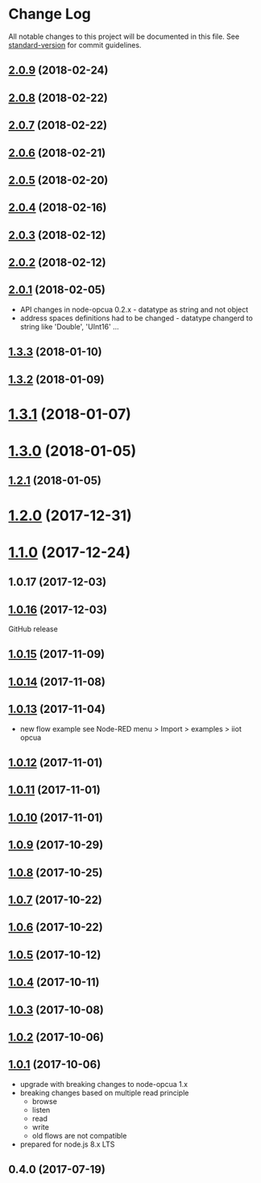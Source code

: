 # Change Log

All notable changes to this project will be documented in this file. See [standard-version](https://github.com/conventional-changelog/standard-version) for commit guidelines.

<a name="2.0.9"></a>
## [2.0.9](https://github.com/biancode/node-red-contrib-iiot-opcua/compare/v2.0.8...v2.0.9) (2018-02-24)



<a name="2.0.8"></a>
## [2.0.8](https://github.com/biancode/node-red-contrib-iiot-opcua/compare/v2.0.7...v2.0.8) (2018-02-22)



<a name="2.0.7"></a>
## [2.0.7](https://github.com/biancode/node-red-contrib-iiot-opcua/compare/v2.0.6...v2.0.7) (2018-02-22)



<a name="2.0.6"></a>
## [2.0.6](https://github.com/biancode/node-red-contrib-iiot-opcua/compare/v2.0.5...v2.0.6) (2018-02-21)



<a name="2.0.5"></a>
## [2.0.5](https://github.com/biancode/node-red-contrib-iiot-opcua/compare/v2.0.4...v2.0.5) (2018-02-20)



<a name="2.0.4"></a>
## [2.0.4](https://github.com/biancode/node-red-contrib-iiot-opcua/compare/v2.0.3...v2.0.4) (2018-02-16)



<a name="2.0.3"></a>
## [2.0.3](https://github.com/biancode/node-red-contrib-iiot-opcua/compare/v2.0.2...v2.0.3) (2018-02-12)



<a name="2.0.2"></a>
## [2.0.2](https://github.com/biancode/node-red-contrib-iiot-opcua/compare/v1.3.3...v2.0.2) (2018-02-12)



<a name="2.0.1"></a>
## [2.0.1](https://github.com/biancode/node-red-contrib-iiot-opcua/compare/v1.3.3...v2.0.1) (2018-02-05)

- API changes in node-opcua 0.2.x - datatype as string and not object
- address spaces definitions had to be changed - datatype changerd to string like 'Double', 'UInt16' ...

<a name="1.3.3"></a>
## [1.3.3](https://github.com/biancode/node-red-contrib-iiot-opcua/compare/v1.3.1...v1.3.3) (2018-01-10)



<a name="1.3.2"></a>
## [1.3.2](https://github.com/biancode/node-red-contrib-iiot-opcua/compare/v1.3.1...v1.3.2) (2018-01-09)



<a name="1.4.0"></a>
# [1.3.1](https://github.com/biancode/node-red-contrib-iiot-opcua/compare/v1.2.1...v1.3.1) (2018-01-07)



<a name="1.3.0"></a>
# [1.3.0](https://github.com/biancode/node-red-contrib-iiot-opcua/compare/v1.2.1...v1.3.0) (2018-01-05)



<a name="1.2.1"></a>
## [1.2.1](https://github.com/biancode/node-red-contrib-iiot-opcua/compare/v1.1.0...v1.2.1) (2018-01-05)



<a name="1.2.0"></a>
# [1.2.0](https://github.com/biancode/node-red-contrib-iiot-opcua/compare/v1.1.0...v1.2.0) (2017-12-31)



<a name="1.1.0"></a>
# [1.1.0](https://github.com/biancode/node-red-contrib-iiot-opcua/compare/v1.0.17...v1.1.0) (2017-12-24)



<a name="1.0.17"></a>
## 1.0.17 (2017-12-03)



<a name="1.0.16"></a>
## [1.0.16](https://github.com/biancode/node-red-iiot-opcua-publicbeta/compare/v1.0.15...v1.0.16) (2017-12-03)

GitHub release

<a name="1.0.15"></a>
## [1.0.15](https://github.com/biancode/node-red-iiot-opcua-publicbeta/compare/v1.0.14...v1.0.15) (2017-11-09)



<a name="1.0.14"></a>
## [1.0.14](https://github.com/biancode/node-red-iiot-opcua-publicbeta/compare/v1.0.13...v1.0.14) (2017-11-08)



<a name="1.0.13"></a>
## [1.0.13](https://github.com/biancode/node-red-iiot-opcua-publicbeta/compare/v1.0.12...v1.0.13) (2017-11-04)

- new flow example see Node-RED menu > Import > examples > iiot opcua

<a name="1.0.12"></a>
## [1.0.12](https://github.com/biancode/node-red-iiot-opcua-publicbeta/compare/v1.0.11...v1.0.12) (2017-11-01)



<a name="1.0.11"></a>
## [1.0.11](https://github.com/biancode/node-red-iiot-opcua-publicbeta/compare/v1.0.10...v1.0.11) (2017-11-01)



<a name="1.0.10"></a>
## [1.0.10](https://github.com/biancode/node-red-iiot-opcua-publicbeta/compare/v1.0.9...v1.0.10) (2017-11-01)



<a name="1.0.9"></a>
## [1.0.9](https://github.com/biancode/node-red-iiot-opcua-publicbeta/compare/v1.0.8...v1.0.9) (2017-10-29)



<a name="1.0.8"></a>
## [1.0.8](https://github.com/biancode/node-red-iiot-opcua-publicbeta/compare/v1.0.7...v1.0.8) (2017-10-25)



<a name="1.0.7"></a>
## [1.0.7](https://github.com/biancode/node-red-iiot-opcua-publicbeta/compare/v1.0.5...v1.0.7) (2017-10-22)



<a name="1.0.6"></a>
## [1.0.6](https://github.com/biancode/node-red-iiot-opcua-publicbeta/compare/v1.0.5...v1.0.6) (2017-10-22)



<a name="1.0.5"></a>
## [1.0.5](https://github.com/biancode/node-red-iiot-opcua-publicbeta/compare/v1.0.4...v1.0.5) (2017-10-12)



<a name="1.0.4"></a>
## [1.0.4](https://github.com/biancode/node-red-iiot-opcua-publicbeta/compare/v1.0.3...v1.0.4) (2017-10-11)



<a name="1.0.3"></a>
## [1.0.3](https://github.com/biancode/node-red-iiot-opcua-publicbeta/compare/v1.0.2...v1.0.3) (2017-10-08)



<a name="1.0.2"></a>
## [1.0.2](https://github.com/biancode/node-red-iiot-opcua-publicbeta/compare/v1.0.1...v1.0.2) (2017-10-06)



<a name="1.0.1"></a>
## [1.0.1](https://github.com/biancode/node-red-iiot-opcua-publicbeta/compare/v1.0.1-beta.1...v1.0.1) (2017-10-06)

* upgrade with breaking changes to node-opcua 1.x
* breaking changes based on multiple read principle
    * browse
    * listen
    * read
    * write
    * old flows are not compatible
* prepared for node.js 8.x LTS

<a name="0.4.0"></a>
## 0.4.0 (2017-07-19)